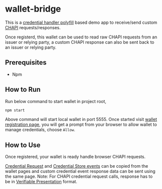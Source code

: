 # wallet-bridge
This is a [credential handler polyfill](https://github.com/digitalbazaar/credential-handler-polyfill) based demo app to receive/send custom [CHAPI](https://w3c-ccg.github.io/credential-handler-api/) requests/responses.

Once registerd, this wallet can be used to read raw CHAPI requests from an issuer or relying party, a custom CHAPI response can also be sent back to an issuer or relying party.

## Prerequisites 

- Npm

## How to Run

Run below command to start wallet in project root,

```bash
npm start
```

Above command will start local wallet in port 5555. Once started visit [wallet registration page](https://localhost:5555), you will get a prompt from your browser to allow wallet to manage credentials, choose ``Allow``.

## How to Use
Once registered, your wallet is ready handle browser CHAPI requests. 

[Credential Request](https://w3c-ccg.github.io/credential-handler-api/#the-credentialrequestevent) and [Credential Store events](https://w3c-ccg.github.io/credential-handler-api/#the-credentialstoreevent) can be copied from the wallet pages and custom credential event response data can be sent using the same page.
Note: For CHAPI credential request calls, response has to be in [Verifiable Presentation](https://www.w3.org/TR/vc-data-model/#example-2-a-simple-example-of-a-verifiable-presentation) format.

 


